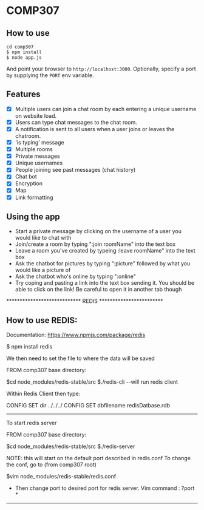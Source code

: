 
# COMP307

## How to use

```
cd comp307
$ npm install
$ node app.js
```

And point your browser to `http://localhost:3000`. Optionally, specify
a port by supplying the `PORT` env variable.

## Features

- [x] Multiple users can join a chat room by each entering a unique username
on website load.
- [x] Users can type chat messages to the chat room.
- [x]  A notification is sent to all users when a user joins or leaves
the chatroom.
- [x] 'is typing' message
- [x] Multiple rooms
- [x] Private messages
- [x] Unique usernames
- [x] People joining see past messages (chat history)
- [x] Chat bot
- [x] Encryption
- [x] Map
- [x] Link formatting

## Using the app

- Start a private message by clicking on the username of a user you would like to chat with
- Join/create a room by typing ":join roomName" into the text box
- Leave a room you've created by typeing :leave roomName" into the text box
- Ask the chatbot for pictures by typing ":picture" followed by what you would like a picture of
- Ask the chatbot who's online by typing ":online"
- Try coping and pasting a link into the text box sending it. You should be able to click on the link! Be careful
to open it in another tab though

**************************** REDIS ************************
## How to use REDIS:
Documentation: https://www.npmjs.com/package/redis

$ npm install redis

We then need to set the file to where the data will be saved

FROM comp307 base directory:

$cd node_modules/redis-stable/src
$./redis-cli                            --will run redis client

Within Redis Client then type:

CONFIG SET dir ../../../
CONFIG SET dbfilename redisDatbase.rdb

---
To start redis server

FROM comp307 base directory:

$cd node_modules/redis-stable/src
$./redis-server

NOTE: this will start on the default port described in redis.conf
To change the conf, go to (from comp307 root)

$vim node_modules/redis-stable/redis.conf

* Then change port to desired port for redis server. Vim command : ?port *



******************************************************************
